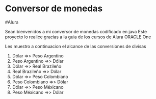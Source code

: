 
# Conversor de monedas
#Alura 

Sean bienvenidos a  mi conversor de monedas codificado en java
Este proyecto lo realice gracias a la guia de los cursos de Alura ORACLE One 


Les muestro a continuacion el alcance de las conversiones de divisas 
1) Dólar            =>> Peso Argentino
2) Peso Argentino   =>> Dólar
3) Dólar            =>> Real Brazileño
4) Real Brazileño   =>> Dólar
5) Dólar            =>> Peso Colombiano
6) Peso Colombiano  =>> Dólar
7) Dólar            =>> Peso Méxicano
8) Peso Méxicano    =>> Dólar
